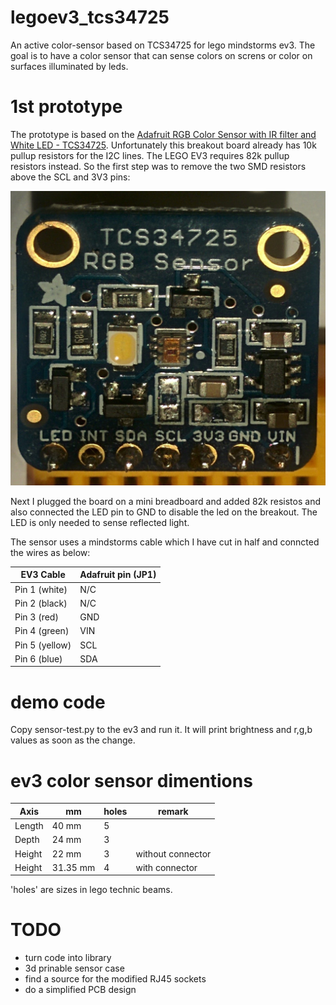 # legoev3_tcs34725
An active color-sensor based on TCS34725 for lego mindstorms ev3. The goal is to have a color sensor that can sense
colors on screns or color on surfaces illuminated by leds.

# 1st prototype
The prototype is based on the [Adafruit RGB Color Sensor with IR filter and White LED - TCS34725](https://www.adafruit.com/product/1334).
Unfortunately this breakout board already has 10k pullup resistors for the I2C lines. The LEGO EV3 requires
82k pullup resistors instead. So the first step was to remove the two SMD resistors above the SCL and 3V3 pins:

![modifications](./images/ModifiedSensorBreakout.jpeg "modifications")

Next I plugged the board on a mini breadboard and added 82k resistos and also connected the LED pin to GND to disable
the led on the breakout. The LED is only needed to sense reflected light.

The sensor uses a mindstorms cable which I have cut in half and conncted the wires as below:

EV3 Cable | Adafruit pin (JP1)
--------|-----------
Pin 1 (white) | N/C
Pin 2 (black) | N/C
Pin 3 (red) | GND
Pin 4 (green) | VIN
Pin 5 (yellow) | SCL
Pin 6 (blue) | SDA

# demo code

Copy sensor-test.py to the ev3 and run it. It will print brightness and r,g,b values as soon as the change.

# ev3 color sensor dimentions

Axis | mm | holes | remark
-----|----|-------|-------
Length | 40 mm | 5 |
Depth | 24 mm | 3 |
Height | 22 mm | 3 | without connector
Height | 31.35 mm | 4 | with connector

'holes' are sizes in lego technic beams.

# TODO

* turn code into library
* 3d prinable sensor case
* find a source for the modified RJ45 sockets
* do a simplified PCB design
